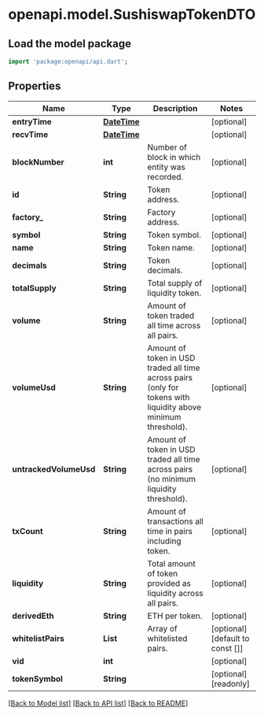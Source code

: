 # openapi.model.SushiswapTokenDTO

## Load the model package
```dart
import 'package:openapi/api.dart';
```

## Properties
Name | Type | Description | Notes
------------ | ------------- | ------------- | -------------
**entryTime** | [**DateTime**](DateTime.md) |  | [optional] 
**recvTime** | [**DateTime**](DateTime.md) |  | [optional] 
**blockNumber** | **int** | Number of block in which entity was recorded. | [optional] 
**id** | **String** | Token address. | [optional] 
**factory_** | **String** | Factory address. | [optional] 
**symbol** | **String** | Token symbol. | [optional] 
**name** | **String** | Token name. | [optional] 
**decimals** | **String** | Token decimals. | [optional] 
**totalSupply** | **String** | Total supply of liquidity token. | [optional] 
**volume** | **String** | Amount of token traded all time across all pairs. | [optional] 
**volumeUsd** | **String** | Amount of token in USD traded all time across pairs (only for tokens with liquidity above minimum threshold). | [optional] 
**untrackedVolumeUsd** | **String** | Amount of token in USD traded all time across pairs (no minimum liquidity threshold). | [optional] 
**txCount** | **String** | Amount of transactions all time in pairs including token. | [optional] 
**liquidity** | **String** | Total amount of token provided as liquidity across all pairs. | [optional] 
**derivedEth** | **String** | ETH per token. | [optional] 
**whitelistPairs** | **List<String>** | Array of whitelisted pairs. | [optional] [default to const []]
**vid** | **int** |  | [optional] 
**tokenSymbol** | **String** |  | [optional] [readonly] 

[[Back to Model list]](../README.md#documentation-for-models) [[Back to API list]](../README.md#documentation-for-api-endpoints) [[Back to README]](../README.md)



